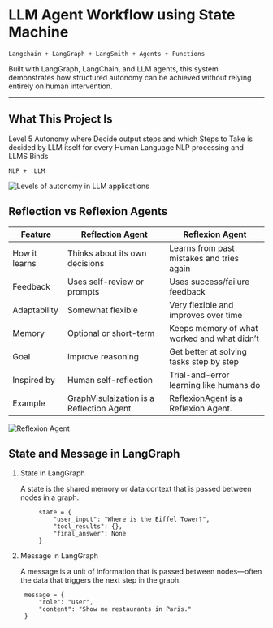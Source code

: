 # LLM Agent Workflow using State Machine
```Langchain + LangGraph + LangSmith + Agents + Functions```

Built with LangGraph, LangChain, and LLM agents, this system demonstrates how structured autonomy can be achieved without relying entirely on human intervention.

---

## What This Project Is

Level 5 Autonomy where Decide output steps and which Steps to Take is decided by LLM itself for every Human Language NLP processing and LLMS Binds

```NLP +  LLM```

![Levels of autonomy in LLM applications](LevelsofAutonomy.png)


## Reflection vs Reflexion Agents

| Feature          | Reflection Agent                             | Reflexion Agent                              |
|------------------|----------------------------------------------|----------------------------------------------|
| How it learns    | Thinks about its own decisions               | Learns from past mistakes and tries again    |
| Feedback         | Uses self-review or prompts                  | Uses success/failure feedback                |
| Adaptability     | Somewhat flexible                            | Very flexible and improves over time         |
| Memory           | Optional or short-term                       | Keeps memory of what worked and what didn’t  |
| Goal             | Improve reasoning                            | Get better at solving tasks step by step     |
| Inspired by      | Human self-reflection                        | Trial-and-error learning like humans do      |
| Example          | [GraphVisulaization](GraphVisulaization) is a Reflection Agent. | [ReflexionAgent](ReflexionAgent) is a Reflexion Agent.|


![Reflexion Agent](Reflexion.png)



## State and Message in LangGraph

1. State in LangGraph

    A state is the shared memory or data context that is passed between nodes in a graph.
        
            state = {
                "user_input": "Where is the Eiffel Tower?",
                "tool_results": {},
                "final_answer": None
            }

2. Message in LangGraph

    A message is a unit of information that is passed between nodes—often the data that triggers the next step in the graph.

        message = {
            "role": "user",
            "content": "Show me restaurants in Paris."
        }

        


